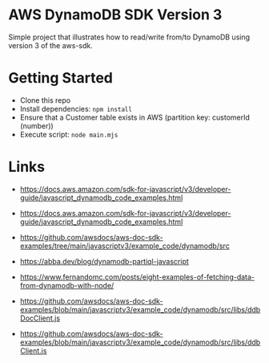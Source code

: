# AWS DynamoDB SDK Version 3
Simple project that illustrates how to read/write from/to DynamoDB using version 3 of the aws-sdk.

# Getting Started
- Clone this repo
- Install dependencies: `npm install`
- Ensure that a Customer table exists in AWS (partition key: customerId (number))
- Execute script: `node main.mjs`

# Links
- https://docs.aws.amazon.com/sdk-for-javascript/v3/developer-guide/javascript_dynamodb_code_examples.html


- https://docs.aws.amazon.com/sdk-for-javascript/v3/developer-guide/javascript_dynamodb_code_examples.html

- https://github.com/awsdocs/aws-doc-sdk-examples/tree/main/javascriptv3/example_code/dynamodb/src

- https://abba.dev/blog/dynamodb-partiql-javascript
- https://www.fernandomc.com/posts/eight-examples-of-fetching-data-from-dynamodb-with-node/

- https://github.com/awsdocs/aws-doc-sdk-examples/blob/main/javascriptv3/example_code/dynamodb/src/libs/ddbDocClient.js
- https://github.com/awsdocs/aws-doc-sdk-examples/blob/main/javascriptv3/example_code/dynamodb/src/libs/ddbClient.js
